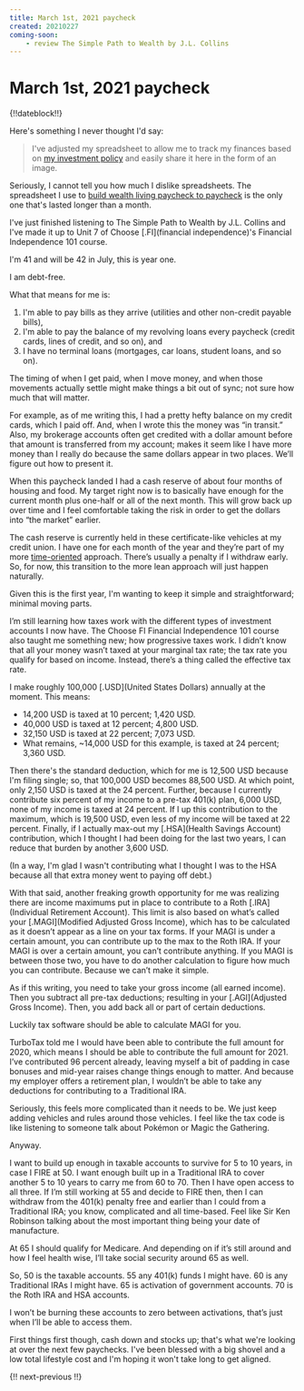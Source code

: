 ```yaml
---
title: March 1st, 2021 paycheck
created: 20210227
coming-soon:
    - review The Simple Path to Wealth by J.L. Collins
---
```


# March 1st, 2021 paycheck

{!!dateblock!!}

Here's something I never thought I'd say:

> I've adjusted my spreadsheet to allow me to track my finances based on [my investment policy](/experiences/finances/investment-policy/) and easily share it here in the form of an image.

Seriously, I cannot tell you how much I dislike spreadsheets. The spreadsheet I use to [build wealth living paycheck to paycheck](/experiences/finances/paycheck-to-paycheck/) is the only one that's lasted longer than a month.

I've just finished listening to The Simple Path to Wealth by J.L. Collins and I've made it up to Unit 7 of Choose [.FI](financial independence)'s Financial Independence 101 course.

I'm 41 and will be 42 in July, this is year one.

I am debt-free.

What that means for me is:

1. I'm able to pay bills as they arrive (utilities and other non-credit payable bills),
2. I'm able to pay the balance of my revolving loans every paycheck (credit cards, lines of credit, and so on), and
3. I have no terminal loans (mortgages, car loans, student loans, and so on).

The timing of when I get paid, when I move money, and when those movements actually settle might make things a bit out of sync; not sure how much that will matter.

For example, as of me writing this, I had a pretty hefty balance on my credit cards, which I paid off. And, when I wrote this the money was “in transit.” Also, my brokerage accounts often get credited with a dollar amount before that amount is transferred from my account; makes it seem like I have more money than I really do because the same dollars appear in two places. We’ll figure out how to present it.

When this paycheck landed I had a cash reserve of about four months of housing and food. My target right now is to basically have enough for the current month plus one-half or all of the next month. This will grow back up over time and I feel comfortable taking the risk in order to get the dollars into “the market” earlier.

The cash reserve is currently held in these certificate-like vehicles at my credit union. I have one for each month of the year and they’re part of my more [time-oriented](/experiences/finances/personal-budget/) approach. There’s usually a penalty if I withdraw early. So, for now, this transition to the more lean approach will just happen naturally.

Given this is the first year, I'm wanting to keep it simple and straightforward; minimal moving parts.

I’m still learning how taxes work with the different types of investment accounts I now have. The Choose FI Financial Independence 101 course also taught me something new; how progressive taxes work. I didn’t know that all your money wasn’t taxed at your marginal tax rate; the tax rate you qualify for based on income. Instead, there’s a thing called the effective tax rate.

I make roughly 100,000 [.USD](United States Dollars) annually at the moment. This means:

- 14,200 USD is taxed at 10 percent; 1,420 USD.
- 40,000 USD is taxed at 12 percent; 4,800 USD.
- 32,150 USD is taxed at 22 percent; 7,073 USD.
- What remains, ~14,000 USD for this example, is taxed at 24 percent; 3,360 USD.

Then there's the standard deduction, which for me is 12,500 USD because I'm filing single; so, that 100,000 USD becomes 88,500 USD. At which point, only 2,150 USD is taxed at the 24 percent. Further, because I currently contribute six percent of my income to a pre-tax 401(k) plan, 6,000 USD, none of my income is taxed at 24 percent. If I up this contribution to the maximum, which is 19,500 USD, even less of my income will be taxed at 22 percent. Finally, if I actually max-out my [.HSA](Health Savings Account) contribution, which I thought I had been doing for the last two years, I can reduce that burden by another 3,600 USD.

(In a way, I'm glad I wasn't contributing what I thought I was to the HSA because all that extra money went to paying off debt.)

With that said, another freaking growth opportunity for me was realizing there are income maximums put in place to contribute to a Roth [.IRA](Individual Retirement Account). This limit is also based on what’s called your [.MAGI](Modified Adjusted Gross Income), which has to be calculated as it doesn’t appear as a line on your tax forms. If your MAGI is under a certain amount, you can contribute up to the max to the Roth IRA. If your MAGI is over a certain amount, you can’t contribute anything. If you MAGI is between those two, you have to do another calculation to figure how much you can contribute. Because we can’t make it simple.

As if this writing, you need to take your gross income (all earned income). Then you subtract all pre-tax deductions; resulting in your [.AGI](Adjusted Gross Income). Then, you add back all or part of certain deductions.

Luckily tax software should be able to calculate MAGI for you.

TurboTax told me I would have been able to contribute the full amount for 2020, which means I should be able to contribute the full amount for 2021. I’ve contributed 96 percent already, leaving myself a bit of padding in case bonuses and mid-year raises change things enough to matter. And because my employer offers a retirement plan, I wouldn’t be able to take any deductions for contributing to a Traditional IRA.

Seriously, this feels more complicated than it needs to be. We just keep adding vehicles and rules around those vehicles. I feel like the tax code is like listening to someone talk about Pokémon or Magic the Gathering.

Anyway.

I want to build up enough in taxable accounts to survive for 5 to 10 years, in case I FIRE at 50. I want enough built up in a Traditional IRA to cover another 5 to 10 years to carry me from 60 to 70. Then I have open access to all three. If I’m still working at 55 and decide to FIRE then, then I can withdraw from the 401(k) penalty free and earlier than I could from a Traditional IRA; you know, complicated and all time-based. Feel like Sir Ken Robinson talking about the most important thing being your date of manufacture.

At 65 I should qualify for Medicare. And depending on if it’s still around and how I feel health wise, I’ll take social security around 65 as well.

So, 50 is the taxable accounts. 55 any 401(k) funds I might have. 60 is any Traditional IRAs I might have. 65 is activation of government accounts. 70 is the Roth IRA and HSA accounts.

I won’t be burning these accounts to zero between activations, that’s just when I’ll be able to access them.

First things first though, cash down and stocks up; that's what we're looking at over the next few paychecks. I've been blessed with a big shovel and a low total lifestyle cost and I'm hoping it won't take long to get aligned.

{!! next-previous !!}
